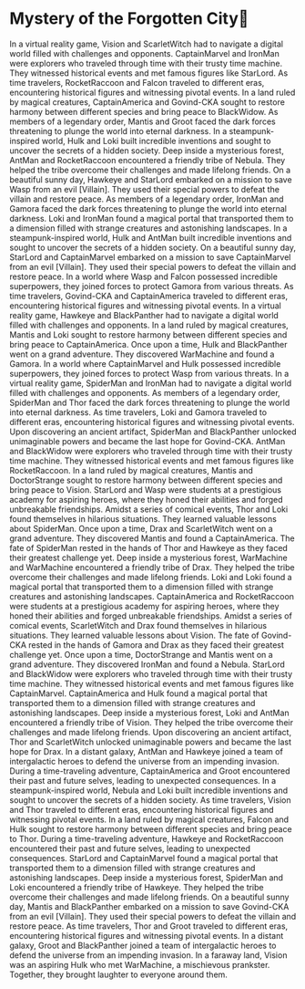 # Mystery of the Forgotten City:rainbow:

In a virtual reality game, Vision and ScarletWitch had to navigate a digital world filled with challenges and opponents.
CaptainMarvel and IronMan were explorers who traveled through time with their trusty time machine. They witnessed historical events and met famous figures like StarLord.
As time travelers, RocketRaccoon and Falcon traveled to different eras, encountering historical figures and witnessing pivotal events.
In a land ruled by magical creatures, CaptainAmerica and Govind-CKA sought to restore harmony between different species and bring peace to BlackWidow.
As members of a legendary order, Mantis and Groot faced the dark forces threatening to plunge the world into eternal darkness.
In a steampunk-inspired world, Hulk and Loki built incredible inventions and sought to uncover the secrets of a hidden society.
Deep inside a mysterious forest, AntMan and RocketRaccoon encountered a friendly tribe of Nebula. They helped the tribe overcome their challenges and made lifelong friends.
On a beautiful sunny day, Hawkeye and StarLord embarked on a mission to save Wasp from an evil [Villain]. They used their special powers to defeat the villain and restore peace.
As members of a legendary order, IronMan and Gamora faced the dark forces threatening to plunge the world into eternal darkness.
Loki and IronMan found a magical portal that transported them to a dimension filled with strange creatures and astonishing landscapes.
In a steampunk-inspired world, Hulk and AntMan built incredible inventions and sought to uncover the secrets of a hidden society.
On a beautiful sunny day, StarLord and CaptainMarvel embarked on a mission to save CaptainMarvel from an evil [Villain]. They used their special powers to defeat the villain and restore peace.
In a world where Wasp and Falcon possessed incredible superpowers, they joined forces to protect Gamora from various threats.
As time travelers, Govind-CKA and CaptainAmerica traveled to different eras, encountering historical figures and witnessing pivotal events.
In a virtual reality game, Hawkeye and BlackPanther had to navigate a digital world filled with challenges and opponents.
In a land ruled by magical creatures, Mantis and Loki sought to restore harmony between different species and bring peace to CaptainAmerica.
Once upon a time, Hulk and BlackPanther went on a grand adventure. They discovered WarMachine and found a Gamora.
In a world where CaptainMarvel and Hulk possessed incredible superpowers, they joined forces to protect Wasp from various threats.
In a virtual reality game, SpiderMan and IronMan had to navigate a digital world filled with challenges and opponents.
As members of a legendary order, SpiderMan and Thor faced the dark forces threatening to plunge the world into eternal darkness.
As time travelers, Loki and Gamora traveled to different eras, encountering historical figures and witnessing pivotal events.
Upon discovering an ancient artifact, SpiderMan and BlackPanther unlocked unimaginable powers and became the last hope for Govind-CKA.
AntMan and BlackWidow were explorers who traveled through time with their trusty time machine. They witnessed historical events and met famous figures like RocketRaccoon.
In a land ruled by magical creatures, Mantis and DoctorStrange sought to restore harmony between different species and bring peace to Vision.
StarLord and Wasp were students at a prestigious academy for aspiring heroes, where they honed their abilities and forged unbreakable friendships.
Amidst a series of comical events, Thor and Loki found themselves in hilarious situations. They learned valuable lessons about SpiderMan.
Once upon a time, Drax and ScarletWitch went on a grand adventure. They discovered Mantis and found a CaptainAmerica.
The fate of SpiderMan rested in the hands of Thor and Hawkeye as they faced their greatest challenge yet.
Deep inside a mysterious forest, WarMachine and WarMachine encountered a friendly tribe of Drax. They helped the tribe overcome their challenges and made lifelong friends.
Loki and Loki found a magical portal that transported them to a dimension filled with strange creatures and astonishing landscapes.
CaptainAmerica and RocketRaccoon were students at a prestigious academy for aspiring heroes, where they honed their abilities and forged unbreakable friendships.
Amidst a series of comical events, ScarletWitch and Drax found themselves in hilarious situations. They learned valuable lessons about Vision.
The fate of Govind-CKA rested in the hands of Gamora and Drax as they faced their greatest challenge yet.
Once upon a time, DoctorStrange and Mantis went on a grand adventure. They discovered IronMan and found a Nebula.
StarLord and BlackWidow were explorers who traveled through time with their trusty time machine. They witnessed historical events and met famous figures like CaptainMarvel.
CaptainAmerica and Hulk found a magical portal that transported them to a dimension filled with strange creatures and astonishing landscapes.
Deep inside a mysterious forest, Loki and AntMan encountered a friendly tribe of Vision. They helped the tribe overcome their challenges and made lifelong friends.
Upon discovering an ancient artifact, Thor and ScarletWitch unlocked unimaginable powers and became the last hope for Drax.
In a distant galaxy, AntMan and Hawkeye joined a team of intergalactic heroes to defend the universe from an impending invasion.
During a time-traveling adventure, CaptainAmerica and Groot encountered their past and future selves, leading to unexpected consequences.
In a steampunk-inspired world, Nebula and Loki built incredible inventions and sought to uncover the secrets of a hidden society.
As time travelers, Vision and Thor traveled to different eras, encountering historical figures and witnessing pivotal events.
In a land ruled by magical creatures, Falcon and Hulk sought to restore harmony between different species and bring peace to Thor.
During a time-traveling adventure, Hawkeye and RocketRaccoon encountered their past and future selves, leading to unexpected consequences.
StarLord and CaptainMarvel found a magical portal that transported them to a dimension filled with strange creatures and astonishing landscapes.
Deep inside a mysterious forest, SpiderMan and Loki encountered a friendly tribe of Hawkeye. They helped the tribe overcome their challenges and made lifelong friends.
On a beautiful sunny day, Mantis and BlackPanther embarked on a mission to save Govind-CKA from an evil [Villain]. They used their special powers to defeat the villain and restore peace.
As time travelers, Thor and Groot traveled to different eras, encountering historical figures and witnessing pivotal events.
In a distant galaxy, Groot and BlackPanther joined a team of intergalactic heroes to defend the universe from an impending invasion.
In a faraway land, Vision was an aspiring Hulk who met WarMachine, a mischievous prankster. Together, they brought laughter to everyone around them.